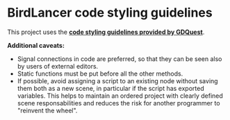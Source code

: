 # BirdLancer code styling guidelines

This project uses the [**code styling guidelines provided by GDQuest**](https://www.gdquest.com/docs/guidelines/best-practices/godot-gdscript/).

**Additional caveats:**
- Signal connections in code are preferred, so that they can be seen also by users of external editors.
- Static functions must be put before all the other methods.
- If possible, avoid assigning a script to an existing node without saving them both as a new scene, in particular if the script has exported variables. This helps to maintain an ordered project with clearly defined scene responsabilities and reduces the risk for another programmer to "reinvent the wheel".